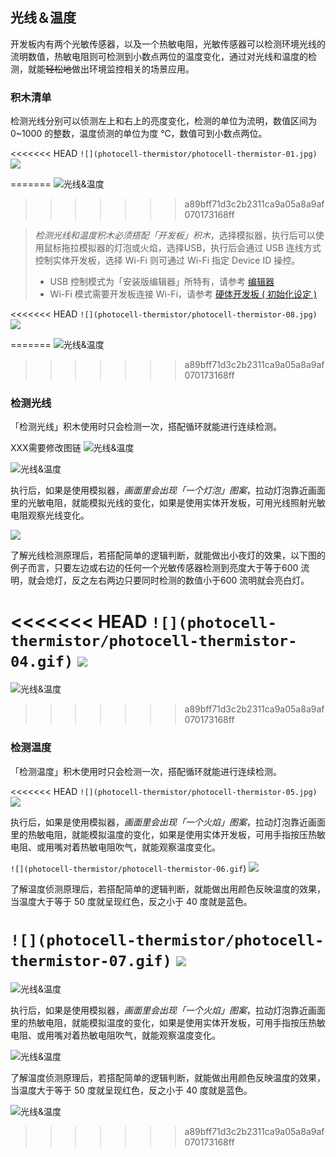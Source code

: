 ## 光线＆温度

开发板内有两个光敏传感器，以及一个热敏电阻，光敏传感器可以检测环境光线的流明数值，热敏电阻则可检测到小数点两位的温度变化，通过对光线和温度的检测，就能~~轻松地~~做出环境监控相关的场景应用。

### 积木清单

检测光线分别可以侦测左上和右上的亮度变化，检测的单位为流明，数值区间为 0~1000 的整数，温度侦测的单位为度 ℃，数值可到小数点两位。

<<<<<<< HEAD
```![](photocell-thermistor/photocell-thermistor-01.jpg)```
![](photocell-thermistor/upload_67a10398c136bfeed9a746d768e4f45a.png)

=======
![光线&温度](photocell-thermistor/upload_67a10398c136bfeed9a746d768e4f45a.png)
>>>>>>> a89bff71d3c2b2311ca9a05a8a9af070173168ff

> *检测光线和温度积木必须搭配「开发板」积木*，选择模拟器，执行后可以使用鼠标拖拉模拟器的灯泡或火焰，选择USB，执行后会通过 USB 连线方式控制实体开发板，选择 Wi-Fi 则可通过 Wi-Fi 指定 Device ID 操控。
> - USB 控制模式为「安装版编辑器」所特有，请参考 [编辑器](../index.html#software)
> - Wi-Fi 模式需要开发板连接 Wi-Fi，请参考 [硬体开发板 ( 初始化设定 )](../info/setup.html)

<<<<<<< HEAD
```![](photocell-thermistor/photocell-thermistor-08.jpg)```
![](photocell-thermistor/upload_1715ac062f8e311ec52e5f0138674042.png)

=======
![光线&温度](photocell-thermistor/upload_1715ac062f8e311ec52e5f0138674042.png)
>>>>>>> a89bff71d3c2b2311ca9a05a8a9af070173168ff

### 检测光线

「检测光线」积木使用时只会检测一次，搭配循环就能进行连续检测。

XXX需要修改图链
   ![光线&温度](photocell-thermistor/upload_9586c259e986161dc0f90e80ba0b5822.gif)

![光线&温度](photocell-thermistor/upload_0be0e23afc298517fc1d3c103908efa5.png)

执行后，如果是使用模拟器，*画面里会出现「一个灯泡」图案*，拉动灯泡靠近画面里的光敏电阻，就能模拟光线的变化，如果是使用实体开发板，可用光线照射光敏电阻观察光线变化。

![](photocell-thermistor/photocell-thermistor-03.gif)

了解光线检测原理后，若搭配简单的逻辑判断，就能做出小夜灯的效果，以下图的例子而言，只要左边或右边的任何一个光敏传感器检测到亮度大于等于600 流明，就会熄灯，反之左右两边只要同时检测的数值小于600 流明就会亮白灯。

<<<<<<< HEAD
```![](photocell-thermistor/photocell-thermistor-04.gif)```
![](photocell-thermistor/upload_d0f3308a6f71417b07c312d0429679f1.gif)
=======
![光线&温度](photocell-thermistor/upload_d0f3308a6f71417b07c312d0429679f1.gif)
>>>>>>> a89bff71d3c2b2311ca9a05a8a9af070173168ff

### 检测温度

「检测温度」积木使用时只会检测一次，搭配循环就能进行连续检测。

<<<<<<< HEAD
```![](photocell-thermistor/photocell-thermistor-05.jpg)```
![](photocell-thermistor/upload_d198ba23a25ac94a4765d49bcffad040.png)


执行后，如果是使用模拟器，*画面里会出现「一个火焰」图案*，拉动灯泡靠近画面里的热敏电阻，就能模拟温度的变化，如果是使用实体开发板，可用手指按压热敏电阻、或用嘴对着热敏电阻吹气，就能观察温度变化。

```![](photocell-thermistor/photocell-thermistor-06.gif```)
![](photocell-thermistor/upload_dfdc520d3406cdfc8e0a8f0a5047b29b.gif)


了解温度侦测原理后，若搭配简单的逻辑判断，就能做出用颜色反映温度的效果，当温度大于等于 50 度就呈现红色，反之小于 40 度就是蓝色。

```![](photocell-thermistor/photocell-thermistor-07.gif)```
![](photocell-thermistor/upload_08ab033663e27f5b4224f9244860c3d3.gif)
=======
![光线&温度](photocell-thermistor/upload_d198ba23a25ac94a4765d49bcffad040.png)

执行后，如果是使用模拟器，*画面里会出现「一个火焰」图案*，拉动灯泡靠近画面里的热敏电阻，就能模拟温度的变化，如果是使用实体开发板，可用手指按压热敏电阻、或用嘴对着热敏电阻吹气，就能观察温度变化。

![光线&温度](photocell-thermistor/upload_dfdc520d3406cdfc8e0a8f0a5047b29b.gif)

了解温度侦测原理后，若搭配简单的逻辑判断，就能做出用颜色反映温度的效果，当温度大于等于 50 度就呈现红色，反之小于 40 度就是蓝色。

![光线&温度](photocell-thermistor/upload_08ab033663e27f5b4224f9244860c3d3.gif)
>>>>>>> a89bff71d3c2b2311ca9a05a8a9af070173168ff

